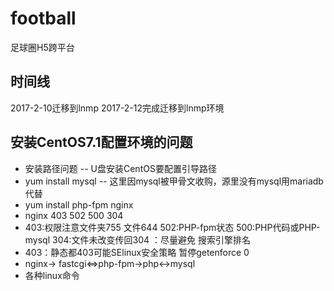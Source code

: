# football
足球圈H5跨平台

##  时间线
2017-2-10迁移到lnmp
2017-2-12完成迁移到lnmp环境

## 安装CentOS7.1配置环境的问题
   -  安装路径问题
   -- U盘安装CentOS要配置引导路径
   -  yum install mysql
   -- 这里因mysql被甲骨文收购，源里没有mysql用mariadb代替
   - yum install php-fpm nginx
   - nginx 403 502 500 304
   - 403:权限注意文件夹755 文件644 502:PHP-fpm状态 500:PHP代码或PHP-mysql 304:文件未改变传回304 ：尽量避免 搜索引擎排名
   - 403：静态都403可能SElinux安全策略 暂停getenforce 0
   - nginx-> fastcgi<=>php-fpm->php<->mysql 
   - 各种linux命令
